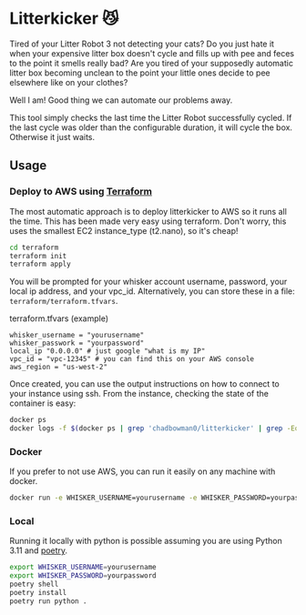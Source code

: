 # Litterkicker 😼

Tired of your Litter Robot 3 not detecting your cats? Do you just hate it when your expensive litter box doesn't cycle and fills up with pee and feces to the point it smells really bad? Are you tired of your supposedly automatic litter box becoming unclean to the point your little ones decide to pee elsewhere like on your clothes?

Well I am! Good thing we can automate our problems away.

This tool simply checks the last time the Litter Robot successfully cycled. If the last cycle was older than the configurable duration, it will cycle the box. Otherwise it just waits.

## Usage

### Deploy to AWS using [Terraform](https://www.terraform.io/)

The most automatic approach is to deploy litterkicker to AWS so it runs all the time. This has been made very easy using terraform. Don't worry, this uses the smallest EC2 instance_type (t2.nano), so it's cheap!

```bash
cd terraform
terraform init
terraform apply
```

You will be prompted for your whisker account username, password, your local ip address, and your vpc_id. Alternatively, you can store these in a file: `terraform/terraform.tfvars`.


terraform.tfvars (example)
```hcl
whisker_username = "yourusername"
whisker_passwork = "yourpassword"
local_ip "0.0.0.0" # just google "what is my IP"
vpc_id = "vpc-12345" # you can find this on your AWS console
aws_region = "us-west-2"
```

Once created, you can use the output instructions on how to connect to your instance using ssh. From the instance, checking the state of the container is easy:

```bash
docker ps
docker logs -f $(docker ps | grep 'chadbowman0/litterkicker' | grep -Eo '^\w+')
```

### Docker

If you prefer to not use AWS, you can run it easily on any machine with docker.

```bash
docker run -e WHISKER_USERNAME=yourusername -e WHISKER_PASSWORD=yourpassword chadbowman0/litterkicker:latest
```

### Local

Running it locally with python is possible assuming you are using Python 3.11 and [poetry](https://python-poetry.org/docs/).

```bash
export WHISKER_USERNAME=yourusername
export WHISKER_PASSWORD=yourpassword
poetry shell
poetry install
poetry run python .
```
